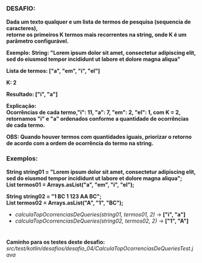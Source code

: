 #

<h3>DESAFIO:</h3>

**Dada um texto qualquer e um lista de termos de pesquisa (sequencia de caracteres),**
<br>
**retorne os primeiros K termos mais recorrentes na string, onde K é um parâmetro configurável.**

**Exemplo:**
**String: "Lorem ipsum dolor sit amet, consectetur adipiscing elit, sed do eiusmod tempor incididunt ut labore et dolore magna aliqua"**

**Lista de termos: ["a", "em", "i", "el"]**

**K: 2**

**Resultado: ["i", "a"]**

**Explicação:**
<br>
**Ocorrências de cada termo,"i": 11, "a": 7, "em": 2, "el": 1, com K = 2, retornamos "i" e "a" ordenados conforme a quantidade de ocorrências de cada termo.**

**OBS: Quando houver termos com quantidades iguais, priorizar o retorno de acordo com a ordem de ocorrência do termo na string.**

<h3>Exemplos:</h3>

**String string01 = "Lorem ipsum dolor sit amet, consectetur adipiscing elit, sed do eiusmod tempor incididunt ut labore et dolore magna aliqua";**
<br>
**List<String> termos01 = Arrays.asList("a", "em", "i", "el");**

**String string02 = "1 BC 1 123 AA BC";**
<br>
**List<String> termos02 = Arrays.asList("A", "1", "BC");**

- _calculaTopOcorrenciasDeQueries(string01, termos01, 2)_ → **["i", "a"]**
- _calculaTopOcorrenciasDeQueries(string02, termos02, 2)_ → **["1", "A"]**

#

**Caminho para os testes deste desafio:** _src/test/kotlin/desafios/desafio_04/CalculaTopOcorrenciasDeQueriesTest.java_